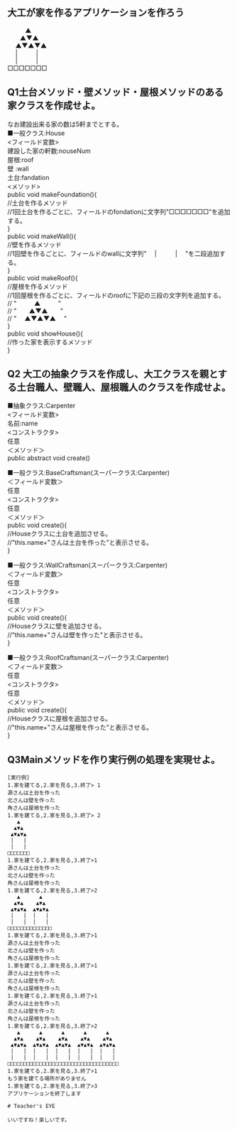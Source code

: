 ## 大工が家を作るアプリケーションを作ろう
&nbsp;&nbsp;&nbsp;&emsp;&emsp;▲   
&emsp;&emsp;▲▼▲  
&nbsp;&emsp;▲▼▲▼▲   
&nbsp;&emsp;|&emsp;&emsp;&emsp;|   
&nbsp;&emsp;|&emsp;&emsp;&emsp;|   
□□□□□□□

## Q1土台メソッド・壁メソッド・屋根メソッドのある家クラスを作成せよ。
なお建設出来る家の数は5軒までとする。  
■一般クラス:House  
<フィールド変数>  
建設した家の軒数:nouseNum  
屋根:roof  
壁 :wall  
土台:fandation  
<メソッド>  
public void makeFoundation(){  
		//土台を作るメソッド  
		//1回土台を作るごとに、フィールドのfondationに文字列"□□□□□□□"を追加する。  		
	}  
public void makeWall(){  
		//壁を作るメソッド  
		//1回壁を作るごとに、フィールドのwallに文字列"&nbsp;&emsp;|&emsp;&emsp;&emsp;|&nbsp;&emsp;"を二段追加する。  
		}  
public void makeRoof(){  
		//屋根を作るメソッド  
		//1回屋根を作るごとに、フィールドのroofに下記の三段の文字列を追加する。  
		// "&nbsp;&nbsp;&nbsp;&emsp;&emsp;▲&nbsp;&nbsp;&nbsp;&emsp;&emsp;"  
		// "&emsp;&emsp;▲▼▲&emsp;&emsp;"  
		// "&nbsp;&emsp;▲▼▲▼▲&nbsp;&emsp;"  
	}  
public void showHouse(){  
		//作った家を表示するメソッド  
}  

## Q2 大工の抽象クラスを作成し、大工クラスを親とする土台職人、壁職人、屋根職人のクラスを作成せよ。

■抽象クラス:Carpenter  
<フィールド変数>  
名前:name  
<コンストラクタ>  
任意  
＜メソッド＞  
	public abstract void create()  
	
■一般クラス:BaseCraftsman(スーパークラス:Carpenter)  
＜フィールド変数＞  
任意  
<コンストラクタ>  
任意  
＜メソッド＞  
public void create(){  
		//Houseクラスに土台を追加させる。  
		//"this.name+"さんは土台を作った"と表示させる。  
	}   
	
■一般クラス:WallCraftsman(スーパークラス:Carpenter)  
＜フィールド変数＞  
任意  
<コンストラクタ>  
任意  
＜メソッド＞  
public void create(){  
		//Houseクラスに壁を追加させる。  	
		//"this.name+"さんは壁を作った"と表示させる。  
	}   

■一般クラス:RoofCraftsman(スーパークラス:Carpenter)  
＜フィールド変数＞  
任意  
<コンストラクタ>  
任意  
＜メソッド＞  
public void create(){  
		//Houseクラスに屋根を追加させる。  	
		//"this.name+"さんは屋根を作った"と表示させる。  
	}   
	
## Q3Mainメソッドを作り実行例の処理を実現せよ。
```
[実行例]  
1.家を建てる,2.家を見る,3.終了> 1  
源さんは土台を作った  
北さんは壁を作った  
角さんは屋根を作った  
1.家を建てる,2.家を見る,3.終了> 2  
   ▲     
  ▲▼▲    
 ▲▼▲▼▲ 
 |   |  
 |   |  
□□□□□□□  
1.家を建てる,2.家を見る,3.終了>1  
源さんは土台を作った  
北さんは壁を作った  
角さんは屋根を作った  
1.家を建てる,2.家を見る,3.終了>2  
   ▲      ▲   
  ▲▼▲    ▲▼▲   
 ▲▼▲▼▲  ▲▼▲▼▲ 
 |   |  |   |  
 |   |  |   |  
□□□□□□□□□□□□□□  
1.家を建てる,2.家を見る,3.終了>1  
源さんは土台を作った  
北さんは壁を作った  
角さんは屋根を作った  
1.家を建てる,2.家を見る,3.終了>1 
源さんは土台を作った  
北さんは壁を作った  
角さんは屋根を作った  
1.家を建てる,2.家を見る,3.終了>1  
源さんは土台を作った  
北さんは壁を作った  
角さんは屋根を作った  
1.家を建てる,2.家を見る,3.終了>2  
   ▲      ▲      ▲      ▲      ▲  
  ▲▼▲    ▲▼▲    ▲▼▲    ▲▼▲    ▲▼▲ 
 ▲▼▲▼▲  ▲▼▲▼▲  ▲▼▲▼▲  ▲▼▲▼▲  ▲▼▲▼▲ 
 |   |  |   |  |   |  |   |  |   | 
 |   |  |   |  |   |  |   |  |   | 
□□□□□□□□□□□□□□□□□□□□□□□□□□□□□□□□□□□  
1.家を建てる,2.家を見る,3.終了>1  
もう家を建てる場所がありません  
1.家を建てる,2.家を見る,3.終了>3  
アプリケーションを終了します  

# Teacher's EYE

いいですね！楽しいです。
